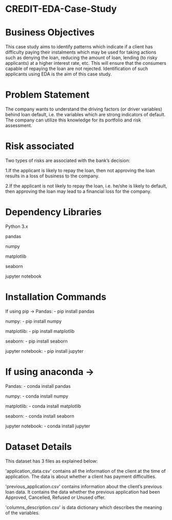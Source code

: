 # CREDIT-EDA-Case-Study

# Business Objectives

This case study aims to identify patterns which indicate if a client has difficulty paying their instalments which may be used for taking actions such as denying the loan, reducing the amount of loan, lending (to risky applicants) at a higher interest rate, etc. This will ensure that the consumers capable of repaying the loan are not rejected. Identification of such applicants using EDA is the aim of this case study.

# Problem Statement

The company wants to understand the driving factors (or driver variables) behind loan default, i.e. the variables which are strong indicators of default. The company can utilize this knowledge for its portfolio and risk assessment.

# Risk associated

Two types of risks are associated with the bank’s decision:

1.If the applicant is likely to repay the loan, then not approving the loan results in a loss of business to the company.

2.If the applicant is not likely to repay the loan, i.e. he/she is likely to default, then approving the loan may lead to a financial loss for the company.


# Dependency Libraries

Python 3.x

pandas

numpy

matplotlib

seaborn

jupyter notebook


# Installation Commands

If using pip ->
Pandas: - pip install pandas

numpy: - pip install numpy

matplotlib: - pip install matplotlib

seaborn: - pip install seaborn

jupyter notebook: - pip install jupyter

# If using anaconda ->

Pandas: - conda install pandas

numpy: - conda install numpy

matplotlib: - conda install matplotlib

seaborn: - conda install seaborn

jupyter notebook: - conda install jupyter


# Dataset Details

This dataset has 3 files as explained below:

'application_data.csv' contains all the information of the client at the time of application. The data is about whether a client has payment difficulties.

'previous_application.csv' contains information about the client’s previous loan data. It contains the data whether the previous application had been Approved, Cancelled, Refused or Unused offer.

'columns_description.csv' is data dictionary which describes the meaning of the variables.



